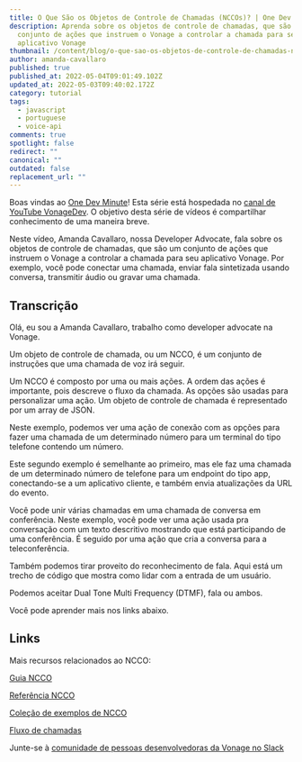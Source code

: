 ```yaml
---
title: O Que São os Objetos de Controle de Chamadas (NCCOs)? | One Dev Minute
description: Aprenda sobre os objetos de controle de chamadas, que são um
  conjunto de ações que instruem o Vonage a controlar a chamada para seu
  aplicativo Vonage
thumbnail: /content/blog/o-que-sao-os-objetos-de-controle-de-chamadas-nccos-one-dev-minute/title.png
author: amanda-cavallaro
published: true
published_at: 2022-05-04T09:01:49.102Z
updated_at: 2022-05-03T09:40:02.172Z
category: tutorial
tags:
  - javascript
  - portuguese
  - voice-api
comments: true
spotlight: false
redirect: ""
canonical: ""
outdated: false
replacement_url: ""
---
```

Boas vindas ao [One Dev Minute](https://www.youtube.com/playlist?list=PLWYngsniPr_mwb65DDl3Kr6xeh6l7_pVY)! Esta série está hospedada no [canal de YouTube VonageDev](https://www.youtube.com/vonagedev). O objetivo desta série de vídeos é compartilhar conhecimento de uma maneira breve.

Neste vídeo, Amanda Cavallaro, nossa Developer Advocate, fala sobre os objetos de controle de chamadas, que são um conjunto de ações que instruem o Vonage a controlar a chamada para seu aplicativo Vonage. Por exemplo, você pode conectar uma chamada, enviar fala sintetizada usando conversa, transmitir áudio ou gravar uma chamada.

<youtube id="Mfw9GP8CoSw"></youtube>

## Transcrição

Olá, eu sou a Amanda Cavallaro, trabalho como developer advocate na Vonage.

Um objeto de controle de chamada, ou um NCCO, é um conjunto de instruções que uma chamada de voz irá seguir.

Um NCCO é composto por uma ou mais ações. A ordem das ações é importante, pois descreve o fluxo da chamada. As opções são usadas para personalizar uma ação. Um objeto de controle de chamada é representado por um array de JSON.

Neste exemplo, podemos ver uma ação de conexão com as opções para fazer uma chamada de um determinado número para um terminal do tipo telefone contendo um número.

Este segundo exemplo é semelhante ao primeiro, mas ele faz uma chamada de um determinado número de telefone para um endpoint do tipo app, conectando-se a um aplicativo cliente, e também envia atualizações da URL do evento.

Você pode unir várias chamadas em uma chamada de conversa em conferência. Neste exemplo, você pode ver uma ação usada pra conversação com um texto descritivo mostrando que está participando de uma conferência. É seguido por uma ação que cria a conversa para a teleconferência.

Também podemos tirar proveito do reconhecimento de fala. Aqui está um trecho de código que mostra como lidar com a entrada de um usuário.

Podemos aceitar Dual Tone Multi Frequency (DTMF), fala ou ambos.

Você pode aprender mais nos links abaixo.

## Links

Mais recursos relacionados ao NCCO:

[Guia NCCO](https://developer.vonage.com/voice/voice-api/guides/ncco)

[Referência NCCO](https://developer.vonage.com/voice/voice-api/ncco-reference)

[Coleção de exemplos de NCCO](https://learn.vonage.com/blog/2019/10/25/introducing-the-ncco-examples-collection-dr/)

[Fluxo de chamadas](https://developer.vonage.com/voice/voice-api/guides/call-flow)

Junte-se à [comunidade de pessoas desenvolvedoras da Vonage no Slack](https://developer.vonage.com/community/slack)
